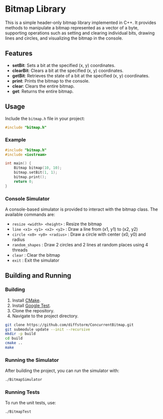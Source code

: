 # Bitmap Library

This is a simple header-only bitmap library implemented in C++. It provides methods to manipulate a bitmap represented as a vector of a byte, supporting operations such as setting and clearing individual bits, drawing lines and circles, and visualizing the bitmap in the console.

## Features

- **setBit**: Sets a bit at the specified (x, y) coordinates.
- **clearBit**: Clears a bit at the specified (x, y) coordinates.
- **getBit**: Retrieves the state of a bit at the specified (x, y) coordinates.
- **print**: Prints the bitmap to the console.
- **clear**: Clears the entire bitmap.
- **get**: Returns the entire bitmap.

## Usage

Include the `bitmap.h` file in your project:

```cpp
#include "bitmap.h"
```

### Example

```cpp
#include "bitmap.h"
#include <iostream>

int main() {
    Bitmap bitmap(10, 10);
    bitmap.setBit(1, 1);
    bitmap.print();
    return 0;
}
```

### Console Simulator

A console-based simulator is provided to interact with the bitmap class. The available commands are:

- `resize <width> <height>` : Resize the bitmap
- `line <x1> <y1> <x2> <y2>` : Draw a line from (x1, y1) to (x2, y2)
- `circle <x0> <y0> <radius>` : Draw a circle with center (x0, y0) and radius
- `random_shapes` : Draw 2 circles and 2 lines at random places using 4 threads
- `clear` : Clear the bitmap
- `exit` : Exit the simulator

## Building and Running

### Building

1. Install [CMake](https://cmake.org/).
2. Install [Google Test](https://github.com/google/googletest).
3. Clone the repository.
4. Navigate to the project directory.

```sh
git clone https://github.com/diffstorm/ConcurrentBitmap.git
git submodule update --init --recursive
mkdir -p build
cd build
cmake ..
make
```

### Running the Simulator

After building the project, you can run the simulator with:

```sh
./BitmapSimulator
```

### Running Tests

To run the unit tests, use:

```sh
./BitmapTest
```

